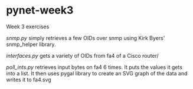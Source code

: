 # pynet-week3
Week 3 exercises


*snmp.py* simply retrieves a few OIDs over snmp using Kirk Byers' snmp_helper library.

*interfaces.py* gets a variety of OIDs from fa4 of a Cisco router/

*poll_ints.py* retrieves input bytes on fa4 6 times.  It puts the values it gets into a list. 
It then uses pygal library to create an SVG graph of the data and writes it to fa4.svg

